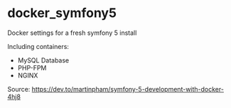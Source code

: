 # docker_symfony5
Docker settings for a fresh symfony 5 install

Including containers:
- MySQL Database
- PHP-FPM
- NGINX

Source: https://dev.to/martinpham/symfony-5-development-with-docker-4hj8
